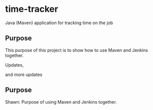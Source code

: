 # time-tracker
Java (Maven) application for tracking time on the job

## Purpose

This purpose of this project is to show how to use Maven and Jenkins together.

Updates, 

and more updates

## Purpose
Shawn: Purpose of using Maven and Jenkins together.

